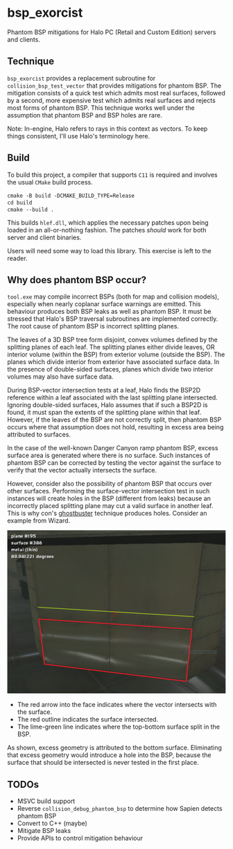 # bsp_exorcist
Phantom BSP mitigations for Halo PC (Retail and Custom Edition) servers and clients.

## Technique
`bsp_exorcist` provides a replacement subroutine for `collision_bsp_test_vector` 
that provides mitigations for phantom BSP. The mitigation consists of a quick test 
which admits most real surfaces, followed by a second, more expensive test which 
admits real surfaces and rejects most forms of phantom BSP. This technique works 
well under the assumption that phantom BSP and BSP holes are rare.

Note: In-engine, Halo refers to rays in this context as vectors. To keep things 
consistent, I'll use Halo's terminology here.

## Build
To build this project, a compiler that supports `C11` is required and involves the 
usual `CMake` build process.

```
cmake -B build -DCMAKE_BUILD_TYPE=Release
cd build
cmake --build .
```

This builds `hlef.dll`, which applies the necessary patches upon being loaded in an 
all-or-nothing fashion. The patches *should* work for both server and client 
binaries.

Users will need some way to load this library. This exercise is left to the reader.

## Why does phantom BSP occur?
`tool.exe` may compile incorrect BSPs (both for map and collision models), 
especially when nearly coplanar surface warnings are emitted. This behaviour 
produces both BSP leaks as well as phantom BSP. It must be stressed that Halo's BSP 
traversal subroutines are implemented correctly. The root cause of phantom BSP is 
incorrect splitting planes.

The leaves of a 3D BSP tree form disjoint, convex volumes defined by the splitting 
planes of each leaf. The splitting planes either divide leaves, OR interior volume 
(within the BSP) from exterior volume (outside the BSP). The planes which divide 
interior from exterior have associated surface data. In the presence of double-sided 
surfaces, planes which divide two interior volumes may also have surface data.

During BSP-vector intersection tests at a leaf, Halo finds the BSP2D reference 
within a leaf associated with the last splitting plane intersected. Ignoring 
double-sided surfaces, Halo assumes that if such a BSP2D is found, it must 
span the extents of the splitting plane within that leaf. However, if the leaves of 
the BSP are not correctly split, then phantom BSP occurs where that assumption does 
not hold, resulting in excess area being attributed to surfaces.

In the case of the well-known Danger Canyon ramp phantom BSP, excess surface area is 
generated where there is no surface. Such instances of phantom BSP can be 
corrected by testing the vector against the surface to verify that the vector 
actually intersects the surface. 

However, consider also the possibility of phantom BSP that occurs over other 
surfaces. Performing the surface-vector intersection test in such instances will 
create holes in the BSP (different from leaks) because an incorrectly placed 
splitting plane may cut a valid surface in another leaf. This is why con's [ghostbuster](https://opencarnage.net/index.php?/topic/8069-ghostbuster-a-phantom-bsp-tag-fixer-deprecated/)
technique produces holes. Consider an example from Wizard.

![wizard_phantom_bsp](/wizard_phantom_bsp.png)

 * The red arrow into the face indicates where the vector intersects with the surface.
 * The red outline indicates the surface intersected. 
 * The lime-green line indicates where the top-bottom surface split in the BSP. 

As shown, excess geometry is attributed to the bottom surface. Eliminating that 
excess geometry would introduce a hole into the BSP, because the surface that 
should be intersected is never tested in the first place.

## TODOs
 * MSVC build support
 * Reverse `collision_debug_phantom_bsp` to determine how Sapien detects phantom BSP
 * Convert to C++ (maybe)
 * Mitigate BSP leaks
 * Provide APIs to control mitigation behaviour